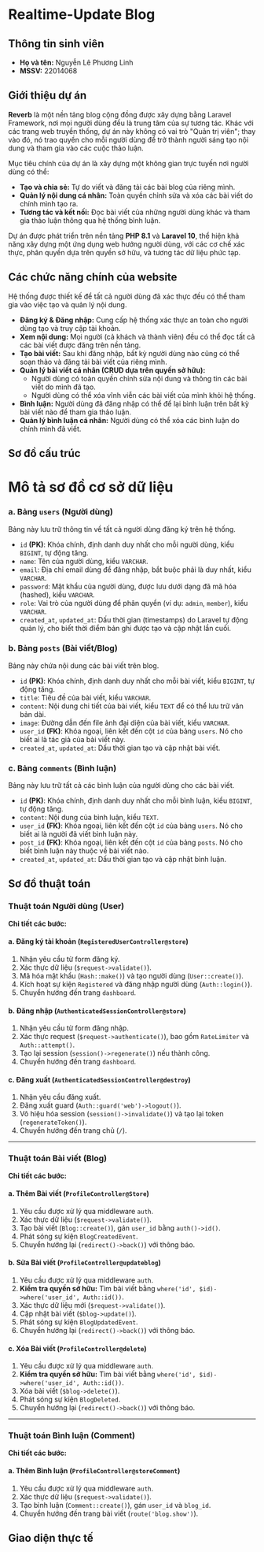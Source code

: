 # Realtime-Update Blog
## Thông tin sinh viên
* **Họ và tên:** Nguyễn Lê Phương Linh
* **MSSV:** 22014068 
## Giới thiệu dự án

**Reverb** là một nền tảng blog cộng đồng được xây dựng bằng Laravel Framework, nơi mọi người dùng đều là trung tâm của sự tương tác. Khác với các trang web truyền thống, dự án này không có vai trò "Quản trị viên"; thay vào đó, nó trao quyền cho mỗi người dùng để trở thành người sáng tạo nội dung và tham gia vào các cuộc thảo luận.

Mục tiêu chính của dự án là xây dựng một không gian trực tuyến nơi người dùng có thể:

*   **Tạo và chia sẻ:** Tự do viết và đăng tải các bài blog của riêng mình.
*   **Quản lý nội dung cá nhân:** Toàn quyền chỉnh sửa và xóa các bài viết do chính mình tạo ra.
*   **Tương tác và kết nối:** Đọc bài viết của những người dùng khác và tham gia thảo luận thông qua hệ thống bình luận.

Dự án được phát triển trên nền tảng **PHP 8.1** và **Laravel 10**, thể hiện khả năng xây dựng một ứng dụng web hướng người dùng, với các cơ chế xác thực, phân quyền dựa trên quyền sở hữu, và tương tác dữ liệu phức tạp.

## Các chức năng chính của website

Hệ thống được thiết kế để tất cả người dùng đã xác thực đều có thể tham gia vào việc tạo và quản lý nội dung.

*   **Đăng ký & Đăng nhập:** Cung cấp hệ thống xác thực an toàn cho người dùng tạo và truy cập tài khoản.
*   **Xem nội dung:** Mọi người (cả khách và thành viên) đều có thể đọc tất cả các bài viết được đăng trên nền tảng.
*   **Tạo bài viết:** Sau khi đăng nhập, bất kỳ người dùng nào cũng có thể soạn thảo và đăng tải bài viết của riêng mình.
*   **Quản lý bài viết cá nhân (CRUD dựa trên quyền sở hữu):**
    *   Người dùng có toàn quyền chỉnh sửa nội dung và thông tin các bài viết do mình đã tạo.
    *   Người dùng có thể xóa vĩnh viễn các bài viết của mình khỏi hệ thống.
*   **Bình luận:** Người dùng đã đăng nhập có thể để lại bình luận trên bất kỳ bài viết nào để tham gia thảo luận.
*   **Quản lý bình luận cá nhân:** Người dùng có thể xóa các bình luận do chính mình đã viết.

## Sơ đồ cấu trúc
# Mô tả sơ đồ cơ sở dữ liệu
### a. Bảng `users` (Người dùng)

Bảng này lưu trữ thông tin về tất cả người dùng đăng ký trên hệ thống.

*   `id` **(PK)**: Khóa chính, định danh duy nhất cho mỗi người dùng, kiểu `BIGINT`, tự động tăng.
*   `name`: Tên của người dùng, kiểu `VARCHAR`.
*   `email`: Địa chỉ email dùng để đăng nhập, bắt buộc phải là duy nhất, kiểu `VARCHAR`.
*   `password`: Mật khẩu của người dùng, được lưu dưới dạng đã mã hóa (hashed), kiểu `VARCHAR`.
*   `role`: Vai trò của người dùng để phân quyền (ví dụ: `admin`, `member`), kiểu `VARCHAR`.
*   `created_at`, `updated_at`: Dấu thời gian (timestamps) do Laravel tự động quản lý, cho biết thời điểm bản ghi được tạo và cập nhật lần cuối.

### b. Bảng `posts` (Bài viết/Blog)

Bảng này chứa nội dung các bài viết trên blog.

*   `id` **(PK)**: Khóa chính, định danh duy nhất cho mỗi bài viết, kiểu `BIGINT`, tự động tăng.
*   `title`: Tiêu đề của bài viết, kiểu `VARCHAR`.
*   `content`: Nội dung chi tiết của bài viết, kiểu `TEXT` để có thể lưu trữ văn bản dài.
*   `image`: Đường dẫn đến file ảnh đại diện của bài viết, kiểu `VARCHAR`.
*   `user_id` **(FK)**: Khóa ngoại, liên kết đến cột `id` của bảng `users`. Nó cho biết ai là tác giả của bài viết này.
*   `created_at`, `updated_at`: Dấu thời gian tạo và cập nhật bài viết.

### c. Bảng `comments` (Bình luận)

Bảng này lưu trữ tất cả các bình luận của người dùng cho các bài viết.

*   `id` **(PK)**: Khóa chính, định danh duy nhất cho mỗi bình luận, kiểu `BIGINT`, tự động tăng.
*   `content`: Nội dung của bình luận, kiểu `TEXT`.
*   `user_id` **(FK)**: Khóa ngoại, liên kết đến cột `id` của bảng `users`. Nó cho biết ai là người đã viết bình luận này.
*   `post_id` **(FK)**: Khóa ngoại, liên kết đến cột `id` của bảng `posts`. Nó cho biết bình luận này thuộc về bài viết nào.
*   `created_at`, `updated_at`: Dấu thời gian tạo và cập nhật bình luận.

## Sơ đồ thuật toán

### Thuật toán Người dùng (User)

**Chi tiết các bước:**

#### a. Đăng ký tài khoản (`RegisteredUserController@store`)
1.  Nhận yêu cầu từ form đăng ký.
2.  Xác thực dữ liệu (`$request->validate()`).
3.  Mã hóa mật khẩu (`Hash::make()`) và tạo người dùng (`User::create()`).
4.  Kích hoạt sự kiện `Registered` và đăng nhập người dùng (`Auth::login()`).
5.  Chuyển hướng đến trang `dashboard`.

#### b. Đăng nhập (`AuthenticatedSessionController@store`)
1.  Nhận yêu cầu từ form đăng nhập.
2.  Xác thực request (`$request->authenticate()`), bao gồm `RateLimiter` và `Auth::attempt()`.
3.  Tạo lại session (`session()->regenerate()`) nếu thành công.
4.  Chuyển hướng đến trang `dashboard`.

#### c. Đăng xuất (`AuthenticatedSessionController@destroy`)
1.  Nhận yêu cầu đăng xuất.
2.  Đăng xuất guard (`Auth::guard('web')->logout()`).
3.  Vô hiệu hóa session (`session()->invalidate()`) và tạo lại token (`regenerateToken()`).
4.  Chuyển hướng đến trang chủ (`/`).

---

### Thuật toán Bài viết (Blog)

**Chi tiết các bước:**

#### a. Thêm Bài viết (`ProfileController@Store`)
1.  Yêu cầu được xử lý qua middleware `auth`.
2.  Xác thực dữ liệu (`$request->validate()`).
3.  Tạo bài viết (`Blog::create()`), gán `user_id` bằng `auth()->id()`.
4.  Phát sóng sự kiện `BlogCreatedEvent`.
5.  Chuyển hướng lại (`redirect()->back()`) với thông báo.

#### b. Sửa Bài viết (`ProfileController@updateblog`)
1.  Yêu cầu được xử lý qua middleware `auth`.
2.  **Kiểm tra quyền sở hữu:** Tìm bài viết bằng `where('id', $id)->where('user_id', Auth::id())`.
3.  Xác thực dữ liệu mới (`$request->validate()`).
4.  Cập nhật bài viết (`$blog->update()`).
5.  Phát sóng sự kiện `BlogUpdatedEvent`.
6.  Chuyển hướng lại (`redirect()->back()`) với thông báo.

#### c. Xóa Bài viết (`ProfileController@delete`)
1.  Yêu cầu được xử lý qua middleware `auth`.
2.  **Kiểm tra quyền sở hữu:** Tìm bài viết bằng `where('id', $id)->where('user_id', Auth::id())`.
3.  Xóa bài viết (`$blog->delete()`).
4.  Phát sóng sự kiện `BlogDeleted`.
5.  Chuyển hướng lại (`redirect()->back()`) với thông báo.

---

### Thuật toán Bình luận (Comment)

**Chi tiết các bước:**

#### a. Thêm Bình luận (`ProfileController@storeComment`)
1.  Yêu cầu được xử lý qua middleware `auth`.
2.  Xác thực dữ liệu (`$request->validate()`).
3.  Tạo bình luận (`Comment::create()`), gán `user_id` và `blog_id`.
4.  Chuyển hướng đến trang bài viết (`route('blog.show')`).

## Giao diện thực tế
